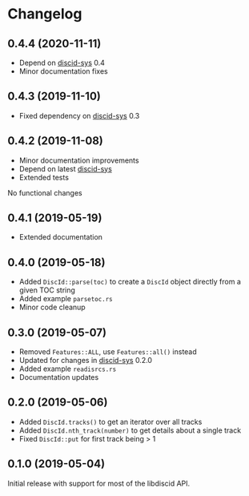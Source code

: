 # Changelog

## 0.4.4 (2020-11-11)
- Depend on [discid-sys](https://crates.io/crates/discid-sys) 0.4
- Minor documentation fixes

## 0.4.3 (2019-11-10)
- Fixed dependency on [discid-sys](https://crates.io/crates/discid-sys) 0.3

## 0.4.2 (2019-11-08)
- Minor documentation improvements
- Depend on latest [discid-sys](https://crates.io/crates/discid-sys)
- Extended tests

No functional changes

## 0.4.1 (2019-05-19)
- Extended documentation

## 0.4.0 (2019-05-18)
- Added `DiscId::parse(toc)` to create a `DiscId` object directly from a
  given TOC string
- Added example `parsetoc.rs`
- Minor code cleanup

## 0.3.0 (2019-05-07)
- Removed `Features::ALL`, use `Features::all()` instead
- Updated for changes in [discid-sys](https://crates.io/crates/discid-sys) 0.2.0
- Added example `readisrcs.rs`
- Documentation updates

## 0.2.0 (2019-05-06)
- Added `DiscId.tracks()` to get an iterator over all tracks
- Added `DiscId.nth_track(number)` to get details about a single track
- Fixed `DiscId::put` for first track being > 1

## 0.1.0 (2019-05-04)
Initial release with support for most of the libdiscid API.
